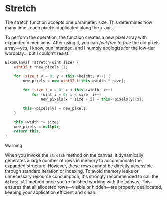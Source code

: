 # Stretch

The stretch function accepts one parameter: size. This determines how many times each pixel is duplicated along the x-axis.

To perform the operation, the function creates a new pixel array with expanded dimensions. After using it, you can _feel free to free_ the old pixels array—yes, I know, pun intended, and I humbly apologize for the low-tier wordplay... but I couldn’t resist.

```cpp
EikonCanvas *stretch(uint size) {
    uint32_t *new_pixels {};

    for (size_t y = 0; y < this->height; y++) {
        new_pixels = new uint32_t[this->width * size];
        
        for (size_t x = 0; x < this->width; x++)
            for (uint i = 0; i < size; i++)
                new_pixels[x * size + i] = this->pixels[y][x];

        this->pixels[y] = new_pixels;
    }

    this->width *= size;
    new_pixels = nullptr;
    return this;
}
```

>[!WARNING]
> When you invoke the `stretch` method on the canvas, it dynamically generates a large number of rows in memory to accommodate the expanded structure. However, these rows cannot be directly accessible through standard iteration or indexing.
> To avoid memory leaks or unnecessary resource consumption, it's strongly recommended to call the `delete_all` method once you're finished working with the canvas. 
> This ensures that all allocated rows—visible or hidden—are properly deallocated, keeping your application efficient and clean.
